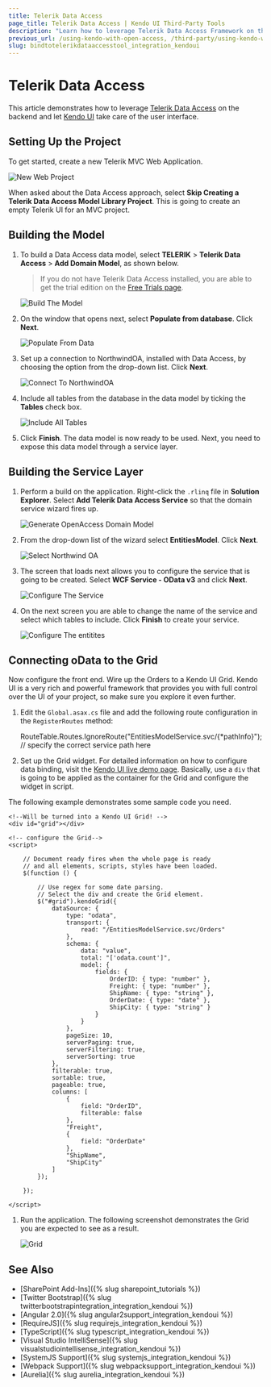 ```yaml
---
title: Telerik Data Access
page_title: Telerik Data Access | Kendo UI Third-Party Tools
description: "Learn how to leverage Telerik Data Access Framework on the backend and let Kendo UI take care of the user interface."
previous_url: /using-kendo-with-open-access, /third-party/using-kendo-with-open-access.html
slug: bindtotelerikdataaccesstool_integration_kendoui
---
```


# Telerik Data Access

This article demonstrates how to leverage [Telerik Data Access](https://www.telerik.com/data-access) on the backend and let [Kendo UI](https://www.telerik.com/kendo-ui) take care of the user interface.

## Setting Up the Project

To get started, create a new Telerik MVC Web Application.

![New Web Project](../images/oa1.png)

When asked about the Data Access approach, select **Skip Creating a Telerik Data Access Model Library Project**. This is going to create an empty Telerik UI for an MVC project.

## Building the Model

1. To build a Data Access data model, select **TELERIK** > **Telerik Data Access** > **Add Domain Model**, as shown below.

    > If you do not have Telerik Data Access installed, you are able to get the trial edition on the [Free Trials page](https://www.telerik.com/download-trial-file.aspx?pid=638).

    ![Build The Model](../images/oa3.png)

1. On the window that opens next, select **Populate from database**. Click **Next**.

    ![Populate From Data](../images/oa4.png)

1. Set up a connection to NorthwindOA, installed with Data Access, by choosing the option from the drop-down list. Click **Next**.

    ![Connect To NorthwindOA](../images/oa5.png)

1. Include all tables from the database in the data model by ticking the **Tables** check box.

    ![Include All Tables](../images/oa6.png)

1. Click **Finish**. The data model is now ready to be used. Next, you need to expose this data model through a service layer.

## Building the Service Layer

1. Perform a build on the application. Right-click the `.rlinq` file in **Solution Explorer**. Select **Add Telerik Data Access Service** so that the domain service wizard fires up.

    ![Generate OpenAccess Domain Model](../images/oa7.png)

1. From the drop-down list of the wizard select **EntitiesModel**. Click **Next**.

    ![Select Northwind OA](../images/oa9.png)

1. The screen that loads next allows you to configure the service that is going to be created. Select **WCF Service - OData v3** and click **Next**.

    ![Configure The Service](../images/oa10.png)

1. On the next screen you are able to change the name of the service and select which tables to include. Click **Finish** to create your service.

    ![Configure The entitites](../images/oa11.png)

## Connecting oData to the Grid

Now configure the front end. Wire up the Orders to a Kendo UI Grid. Kendo UI is a very rich and powerful framework that provides you with full control over the UI of your project, so make sure you explore it even further.

1. Edit the `Global.asax.cs` file and add the following route configuration in the `RegisterRoutes` method:

    RouteTable.Routes.IgnoreRoute("EntitiesModelService.svc/{*pathInfo}"); // specify the correct service path here

1. Set up the Grid widget. For detailed information on how to configure data binding, visit the [Kendo UI live demo page](https://demos.telerik.com/kendo-ui/web/grid/index.html). Basically, use a `div` that is going to be applied as the container for the Grid and configure the widget in script.

The following example demonstrates some sample code you need.

    <!--Will be turned into a Kendo UI Grid! -->
    <div id="grid"></div>

    <!-- configure the Grid-->
    <script>

        // Document ready fires when the whole page is ready
        // and all elements, scripts, styles have been loaded.
        $(function () {

            // Use regex for some date parsing.
            // Select the div and create the Grid element.
            $("#grid").kendoGrid({
                dataSource: {
                    type: "odata",
                    transport: {
                        read: "/EntitiesModelService.svc/Orders"
                    },
                    schema: {
                        data: "value",
                        total: "['odata.count']",
                        model: {
                            fields: {
                                OrderID: { type: "number" },
                                Freight: { type: "number" },
                                ShipName: { type: "string" },
                                OrderDate: { type: "date" },
                                ShipCity: { type: "string" }
                            }
                        }
                    },
                    pageSize: 10,
                    serverPaging: true,
                    serverFiltering: true,
                    serverSorting: true
                },
                filterable: true,
                sortable: true,
                pageable: true,
                columns: [
                    {
                        field: "OrderID",
                        filterable: false
                    },
                    "Freight",
                    {
                        field: "OrderDate"
                    },
                    "ShipName",
                    "ShipCity"
                ]
            });

        });

    </script>

1. Run the application. The following screenshot demonstrates the Grid you are expected to see as a result.

    ![Grid](../images/oa12.png)

## See Also

* [SharePoint Add-Ins]({% slug sharepoint_tutorials %})
* [Twitter Bootstrap]({% slug twitterbootstrapintegration_integration_kendoui %})
* [Angular 2.0]({% slug angular2support_integration_kendoui %})
* [RequireJS]({% slug requirejs_integration_kendoui %})
* [TypeScript]({% slug typescript_integration_kendoui %})
* [Visual Studio IntelliSense]({% slug visualstudiointellisense_integration_kendoui %})
* [SystemJS Support]({% slug systemjs_integration_kendoui %})
* [Webpack Support]({% slug webpacksupport_integration_kendoui %})
* [Aurelia]({% slug aurelia_integration_kendoui %})
